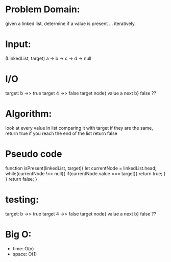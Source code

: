 # Problem Domain:
given a linked list, determine if a value is present ... iteratively.

# Input:
(LinkedList, target)
a -> b -> c -> d -> null
# I/O
target: b ->> true
target 4 ->> false
target node{ value a next b} false ??
# Algorithm:
look at every value in list comparing it with target
    if they are the same, return true
    if you reach the end of the list return false
# Pseudo code

function isPresent(linkedList, target){
    let currentNode = linkedList.head;
    while(currentNode !== null){
        if(currentNode.value === target){
            return true;
        }
    }
    return false;
}

# testing:
target: b ->> true
target 4 ->> false
target node{ value a next b} false ??

# Big O:
- time: O(n)
- space: O(1)